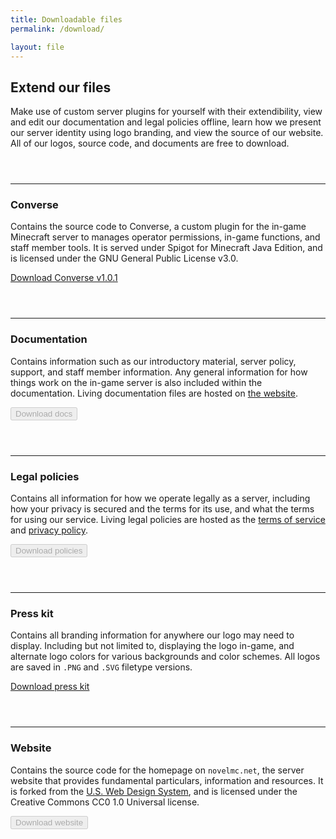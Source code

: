 ```yaml
---
title: Downloadable files
permalink: /download/

layout: file
---
```


## Extend our files
Make use of custom server plugins for yourself with their extendibility, view and edit our documentation and legal policies offline, learn how we present our server identity using logo branding, and view the source of our website. All of our logos, source code, and documents are free to download.

<hr style="margin-top: 3.5rem;">

### Converse
Contains the source code to Converse, a custom plugin for the in-game Minecraft server to manages operator permissions, in-game functions, and staff member tools. It is served under Spigot for Minecraft Java Edition, and is licensed under the GNU General Public License v3.0.

<a class="usa-button usa-button" href="https://github.com/novelmc/converse/releases/tag/1.0.1">Download Converse v1.0.1</a>

<hr style="margin-top: 3.5rem;">

### Documentation
Contains information such as our introductory material, server policy, support, and staff member information. Any general information for how things work on the in-game server is also included within the documentation. Living documentation files are hosted on [the website](../docs/).

<!-- <a class="usa-button usa-button" href="https://novelmc.net/assets/docs.zip">Download docs</a> -->
<button class="usa-button" disabled>Download docs</button>

<hr style="margin-top: 3.5rem;">

### Legal policies
Contains all information for how we operate legally as a server, including how your privacy is secured and the terms for its use, and what the terms for using our service. Living legal policies are hosted as the [terms of service](../terms) and [privacy policy](../privacy).

<!-- <a class="usa-button usa-button" href="https://novelmc.net/assets/policies.zip">Download policies</a> -->

<button class="usa-button" disabled>Download policies</button>

<hr style="margin-top: 3.5rem;">

### Press kit
Contains all branding information for anywhere our logo may need to display. Including but not limited to, displaying the logo in-game, and alternate logo colors for various backgrounds and color schemes. All logos are saved in `.PNG` and `.SVG` filetype versions.

<a class="usa-button usa-button" href="https://novelmc.net/assets/img/presskit.zip">Download press kit</a>

<hr style="margin-top: 3.5rem;">

### Website
Contains the source code for the homepage on `novelmc.net`, the server website that provides fundamental particulars, information and resources. It is forked from the <a class="usa-external_link" href="https://designsystem.digital.gov/">U.S. Web Design System</a>, and is licensed under the Creative Commons CC0 1.0 Universal license.

<!-- <a class="usa-button usa-button" href="https://github.com/novelmc/website/releases/tag/1.0">Download website</a> -->
<button class="usa-button" disabled>Download website</button>
